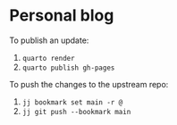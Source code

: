 # Personal blog 

To publish an update:
1. `quarto render`
1. `quarto publish gh-pages`

To push the changes to the upstream repo:
1. `jj bookmark set main -r @`
1. `jj git push --bookmark main`
